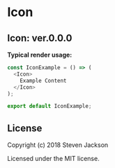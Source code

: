 Icon
================
Icon: ver.0.0.0 
---
**Typical render usage:**

```js
const IconExample = () => (
  <Icon>
    Example Content
  </Icon>
);

export default IconExample;
```

## License
Copyright (c) 2018 Steven Jackson

Licensed under the MIT license.
